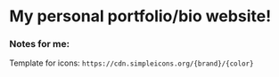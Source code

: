 # My personal portfolio/bio website!


### Notes for me:
Template for icons: `https://cdn.simpleicons.org/{brand}/{color}`
